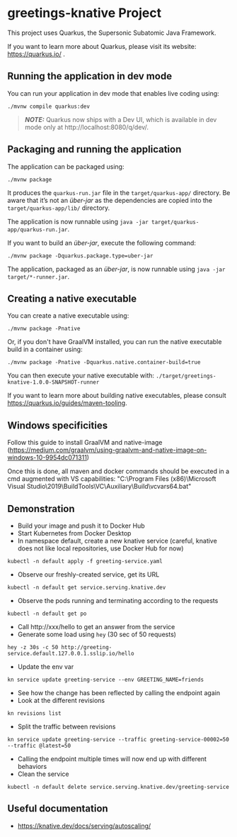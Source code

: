 # greetings-knative Project

This project uses Quarkus, the Supersonic Subatomic Java Framework.

If you want to learn more about Quarkus, please visit its website: https://quarkus.io/ .

## Running the application in dev mode

You can run your application in dev mode that enables live coding using:
```shell script
./mvnw compile quarkus:dev
```

> **_NOTE:_**  Quarkus now ships with a Dev UI, which is available in dev mode only at http://localhost:8080/q/dev/.

## Packaging and running the application

The application can be packaged using:
```shell script
./mvnw package
```
It produces the `quarkus-run.jar` file in the `target/quarkus-app/` directory.
Be aware that it’s not an _über-jar_ as the dependencies are copied into the `target/quarkus-app/lib/` directory.

The application is now runnable using `java -jar target/quarkus-app/quarkus-run.jar`.

If you want to build an _über-jar_, execute the following command:
```shell script
./mvnw package -Dquarkus.package.type=uber-jar
```

The application, packaged as an _über-jar_, is now runnable using `java -jar target/*-runner.jar`.

## Creating a native executable

You can create a native executable using: 
```shell script
./mvnw package -Pnative
```

Or, if you don't have GraalVM installed, you can run the native executable build in a container using: 
```shell script
./mvnw package -Pnative -Dquarkus.native.container-build=true
```

You can then execute your native executable with: `./target/greetings-knative-1.0.0-SNAPSHOT-runner`

If you want to learn more about building native executables, please consult https://quarkus.io/guides/maven-tooling.

## Windows specificities

Follow this guide to install GraalVM and native-image (https://medium.com/graalvm/using-graalvm-and-native-image-on-windows-10-9954dc071311)

Once this is done, all maven and docker commands should be executed in a cmd augmented with VS capabilities:
"C:\Program Files (x86)\Microsoft Visual Studio\2019\BuildTools\VC\Auxiliary\Build\vcvars64.bat"

## Demonstration

- Build your image and push it to Docker Hub 
- Start Kubernetes from Docker Desktop
- In namespace default, create a new knative service (careful, knative does not like local repositories, use Docker Hub for now)
```
kubectl -n default apply -f greeting-service.yaml
```
- Observe our freshly-created service, get its URL 
```
kubectl -n default get service.serving.knative.dev
```
- Observe the pods running and terminating according to the requests
```
kubectl -n default get po
```
- Call http://xxx/hello to get an answer from the service
- Generate some load using `hey` (30 sec of 50 requests)
```
hey -z 30s -c 50 http://greeting-service.default.127.0.0.1.sslip.io/hello
```
- Update the env var
```
kn service update greeting-service --env GREETING_NAME=friends
```
- See how the change has been reflected by calling the endpoint again
- Look at the different revisions
```
kn revisions list
```
- Split the traffic between revisions
```
kn service update greeting-service --traffic greeting-service-00002=50 --traffic @latest=50
```
- Calling the endpoint multiple times will now end up with different behaviors
- Clean the service
```
kubectl -n default delete service.serving.knative.dev/greeting-service
```

## Useful documentation
- https://knative.dev/docs/serving/autoscaling/